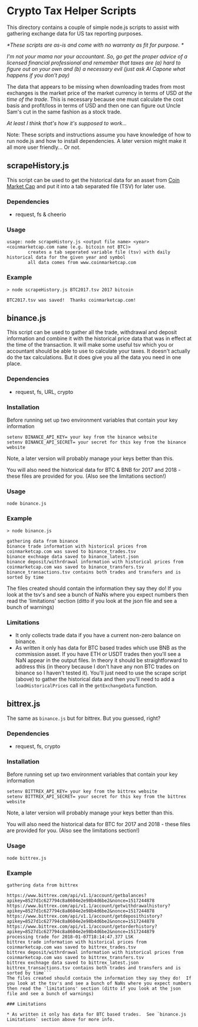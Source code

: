 # Crypto Tax Helper Scripts

This directory contains a couple of simple node.js scripts to assist with gathering exchange data for US tax reporting purposes.

_*These scripts are as-is and come with no warranty as fit for purpose. *_

_*I'm not your mama nor your accountant.  So, go get the proper advice of a licensed financial professional and remember that taxes are (a) hard to figure out on your own and (b) a necessary evil (just ask Al Capone what happens if you don't pay)*_

The data that appears to be missing when downloading trades from most exchanges is the market price of the market currency in terms of USD *at the time of the trade*.  This is necessary because one must calculate the cost basis and profit/loss in terms of USD and then one can figure out Uncle Sam's cut in the same fashion as a stock trade.

_*At least I think that's how it's supposed to work...*_

Note: These scripts and instructions assume you have knowledge of how to run node.js and how to install dependencies.  A later version might make it all more user friendly...  Or not.

## scrapeHistory.js

This script can be used to get the historical data for an asset from [Coin Market Cap](https://www.coinmarketcap.com) and put it into a tab separated file (TSV) for later use.

### Dependencies
* request, fs & cheerio

### Usage
```
usage: node scrapeHistory.js <output file name> <year> <coinmarketcap.com name (e.g. bitcoin not BTC)>
		creates a tab seperated variable file (tsv) with daily historical data for the given year and symbol
		all data comes from www.coinmarketcap.com
```

### Example
```
> node scrapeHistory.js BTC2017.tsv 2017 bitcoin

BTC2017.tsv was saved!  Thanks coinmarketcap.com!
```

## binance.js

This script can be used to gather all the trade, withdrawal and deposit information and combine it with the historical price data that was in effect at the time of the transaction.  It will make some useful tsv which you or accountant should be able to use to calculate your taxes.  It doesn't actually do the tax calculations.  But it does give you all the data you need in one place.

### Dependencies
* request, fs, URL, crypto

### Installation
Before running set up two environment variables that contain your key information
```
setenv BINANCE_API_KEY= your key from the binance website
setenv BINANCE_API_SECRET= your secret for this key from the binance website
```
Note, a later version will probably manage your keys better than this.

You will also need the historical data for BTC & BNB for 2017 and 2018 - these files are provided for you.  (Also see the limitations section!)

### Usage
```
node binance.js
```

### Example
```
> node binance.js

gathering data from binance
binance trade information with historical prices from coinmarketcap.com was saved to binance_trades.tsv
binance exchnage data saved to binance_latest.json
binance deposit/withrdrawal information with historical prices from coinmarketcap.com was saved to binance_transfers.tsv
binance_transactions.tsv contains both trades and transfers and is sorted by time
```
The files created should contain the information they say they do!  If you look at the tsv's and see a bunch of NaNs where you expect numbers then read the 'limitations' section (ditto if you look at the json file and see a bunch of warnings)

### Limitations

* It only collects trade data if you have a current non-zero balance on binance.  
* As written it only has data for BTC based trades which use BNB as the commission asset.  If you have ETH or USDT trades then you'll see a NaN appear in the output files. In theory it should be straightforward to address this (in theory because I don't have any non BTC trades on binance so I haven't tested it).  You'll just need to use the scrape script (above) to gather the historical data and then you'll need to add a `loadHistoricalPrices` call in the `getExchangeData` function.

## bittrex.js

The same as `binance.js` but for bittrex.  But you guessed, right?

### Dependencies
* request, fs, crypto

### Installation
Before running set up two environment variables that contain your key information
```
setenv BITTREX_API_KEY= your key from the bittrex website
setenv BITTREX_API_SECRET= your secret for this key from the bittrex website
```
Note, a later version will probably manage your keys better than this.

You will also need the historical data for BTC for 2017 and 2018 - these files are provided for you.  (Also see the limitations section!)

### Usage
```
node bittrex.js
```

### Example
```
gathering data from bittrex

https://www.bittrex.com/api/v1.1/account/getbalances?apikey=8527d1c627794c8a8604e2e98b4d6be2&nonce=1517244878
https://www.bittrex.com/api/v1.1/account/getwithdrawalhistory?apikey=8527d1c627794c8a8604e2e98b4d6be2&nonce=1517244878
https://www.bittrex.com/api/v1.1/account/getdeposithistory?apikey=8527d1c627794c8a8604e2e98b4d6be2&nonce=1517244878
https://www.bittrex.com/api/v1.1/account/getorderhistory?apikey=8527d1c627794c8a8604e2e98b4d6be2&nonce=1517244879
processing trade for 2018-01-07T18:14:47.377 LSK
bittrex trade information with historical prices from coinmarketcap.com was saved to bittrex_trades.tsv
bittrex deposit/withrdrawal information with historical prices from coinmarketcap.com was saved to bittrex_transfers.tsv
bittrex exchnage data saved to bittrex_latest.json
bittrex_transactions.tsv contains both trades and transfers and is sorted by time```
The files created should contain the information they say they do!  If you look at the tsv's and see a bunch of NaNs where you expect numbers then read the 'limitations' section (ditto if you look at the json file and see a bunch of warnings)

### Limitations

* As written it only has data for BTC based trades.  See `binance.js Limitations` section above for more info.
